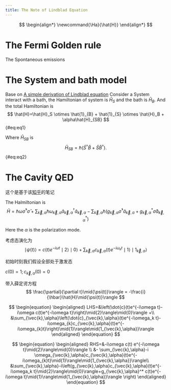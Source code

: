 ```yaml
---
title: The Note of Lindblad Equation
---
```


$$
\begin{align*}
\newcommand{\Ha}{\hat{H}}
\end{align*}
$$

# The Fermi Golden rule

The Spontaneous emissions



# The System and bath model

Base on [A simple derivation of Lindblad equation](https://doi.org/10.1590/S1806-11172013000100003)
Consider a System interact with a bath, the Hamiltonian of system is $\hat{H}_S$ and the bath is $\hat{H}_B$.
And the total Hamiltonian is 
$$
\hat{H}=\hat{H}_S \otimes \hat{1}_{B} + \hat{1}_{S} \otimes \hat{H}_B + \alpha\hat{H}_{SB}
$$ {#eq:eq1}

Where $\hat{H}_{SB}$ is
$$
\hat{H}_{SB} = \hbar(\hat{S}^{\dagger}\hat{B}+\hat{S}\hat{B}^{\dagger}).
$$ {#eq:eq2}

# The Cavity QED

这个是基于该[知乎](file:///C:/Users/fangruihuan/Zotero/storage/G7SQNMR2/139761346.html)的笔记

The Halmiltonian is 
$$
\hat{H} = \hbar \omega \hat{\sigma}^{\dagger} \hat{\sigma} + 
\sum_{\vec{k},\alpha}\hbar\omega_{\vec{k},\alpha}\hat{a}^{\dagger}_{\vec{k},\alpha}\hat{a}_{\vec{k},\alpha} - \sum_{\vec{k},\alpha}\hbar(g_{\vec{k},\alpha}\hat{\sigma}^{\dagger} \hat{a}_{\vec{k},\alpha}+g^*_{\vec{k},\alpha}\hat{\sigma} \hat{a}^{\dagger}_{\vec{k} ,\alpha} )
$$


Here the $\alpha$ is the polarization mode.

考虑态演化为
$$
\mid\psi(t)\rangle = c(t)e^{-i\omega t} \mid{2}\rangle\mid{0}\rangle + \sum_{\vec{k},\alpha}c_{\vec{k},\alpha}(t)e^{-i\omega_{k}t}\mid{1}\rangle\mid{1_{\vec{k},\alpha}}\rangle
$$

初始时刻我们假设全部处于激发态

$c(0)=1; c_{\vec{k},\alpha}(0)=0$

带入薛定谔方程
$$
\frac{\partial}{\partial t}\mid{\psi(t)}\rangle	 = -\frac{i}{\hbar}\hat{H}\mid{\psi(t)}\rangle
$$

$$
\begin{equation}
\begin{aligned}
LHS=&\left(\dot{c}(t)e^{-i\omega t}-i\omega c(t)e^{-i\omega t}\right)\mid{2}\rangle\mid{0}\rangle +\\
&\sum_{\vec{k},\alpha}\left(\dot{c}_{\vec{k},\alpha}(t)e^{-i\omega_k t}-i\omega_{k}c_{\vec{k},\alpha}(t)e^{-i\omega_{k}t}\right)\mid{1}\rangle\mid{1_{\vec{k},\alpha}}\rangle
\end{aligned}
\end{equation}
$$

$$
\begin{equation}
\begin{aligned}
RHS=&-i\omega c(t) e^{-i\omega t}\mid{2}\rangle\mid{0}\rangle \\
&- \sum_{\vec{k},\alpha}-i \omega_{\vec{k},\alpha}c_{\vec{k},\alpha}(t)e^{-i\omega_{k}t}\mid{1}\rangle\mid{1_{\vec{k},\alpha}}\rangle\\
&\sum_{\vec{k},\alpha}-i\left(g_{\vec{k},\alpha}c_{\vec{k},\alpha}(t)e^{-i\omega_k t}\mid{2}\rangle\mid{0}\rangle+g_{\vec{k},\alpha}^* c(t)e^{-i\omega t}\mid{1}\rangle\mid{1_{\vec{k},\alpha}}\rangle \right)
\end{aligned}
\end{equation}
$$

